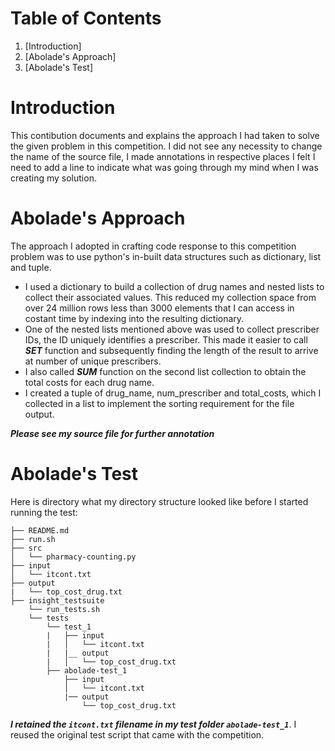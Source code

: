 # Table of Contents
1. [Introduction]
2. [Abolade's Approach]
3. [Abolade's Test]

# Introduction

This contibution documents and explains the approach I had taken to solve the given problem in this competition. I did not see any necessity to change the name of the source file, I made annotations in respective places I felt I need to add a line to indicate what was going through my mind when I was creating my solution.

# Abolade's Approach

The approach I adopted in crafting code response to this competition problem was to use python's in-built data structures such as dictionary, list and tuple.
* I used a dictionary to build a collection of drug names and nested lists to collect their associated values. This reduced my collection space from over 24 million rows less than 3000 elements that I can access in costant time by indexing into the resulting dictionary.
* One of the nested lists mentioned above was used to collect prescriber IDs, the ID uniquely identifies a prescriber. This made it easier to call ***SET*** function and subsequently finding the length of the result to arrive at number of unique prescribers. 
* I also called ***SUM*** function on the second list collection to obtain the total costs for each drug name.
* I created a tuple of drug_name, num_prescriber and total_costs, which I collected in a list to implement the sorting requirement for the file output.

***Please see my source file for further annotation***

# Abolade's Test

Here is directory what my directory structure looked like before I started running the test:

    ├── README.md 
    ├── run.sh
    ├── src
    │   └── pharmacy-counting.py
    ├── input
    │   └── itcont.txt
    ├── output
    |   └── top_cost_drug.txt
    ├── insight_testsuite
        └── run_tests.sh
        └── tests
            └── test_1
            |   ├── input
            |   │   └── itcont.txt
            |   |__ output
            |   │   └── top_cost_drug.txt
            ├── abolade-test_1
                ├── input
                │   └── itcont.txt
                |── output
                    └── top_cost_drug.txt 

***I retained the `itcont.txt` filename in my test folder `abolade-test_1`***.
I reused the original test script that came with the competition.



